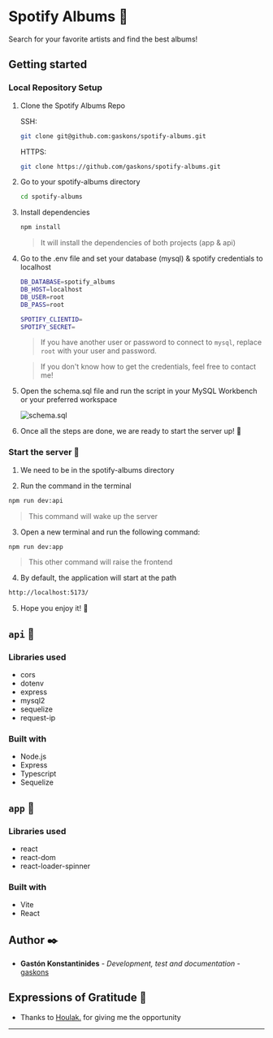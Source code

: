 # Spotify Albums 🎵
Search for your favorite artists and find the best albums!

## Getting started
### Local Repository Setup
1. Clone the Spotify Albums Repo

    SSH:
    ```bash
    git clone git@github.com:gaskons/spotify-albums.git
    ```
    HTTPS:
    ```bash
    git clone https://github.com/gaskons/spotify-albums.git
    ```
    
2. Go to your spotify-albums directory
    
    ```bash
    cd spotify-albums
    ```
    
3. Install dependencies
    
    ```bash
    npm install
    ```

    > It will install the dependencies of both projects (app & api)
    
4. Go to the .env file and set your database (mysql) & spotify credentials to localhost
      
      ```bash
      DB_DATABASE=spotify_albums
      DB_HOST=localhost
      DB_USER=root
      DB_PASS=root

      SPOTIFY_CLIENTID=
      SPOTIFY_SECRET=
      ```
      
      > If you have another user or password to connect to <code>mysql</code>, replace <code>root</code> with your user and password.
      
      > If you don't know how to get the credentials, feel free to contact me!
      
5. Open the schema.sql file and run the script in your MySQL Workbench or your preferred workspace
    
     ![schema.sql](https://i.imgur.com/z1Vxmwi.png)
     
6. Once all the steps are done, we are ready to start the server up! 🥳
   
### Start the server 🚀

1. We need to be in the spotify-albums directory 

2. Run the command in the terminal
  
  ```bash
  npm run dev:api
  ```

  > This command will wake up the server
  
3. Open a new terminal and run the following command:
  
  ```bash
  npm run dev:app
  ```

  > This other command will raise the frontend
  
4. By default, the application will start at the path 

  ```bash
  http://localhost:5173/
  ```
5. Hope you enjoy it! 🤩

## ```api``` 📕

### Libraries used

- cors
- dotenv
- express
- mysql2
- sequelize
- request-ip

### Built with

- Node.js
- Express
- Typescript
- Sequelize

## ```app``` 📕

### Libraries used

- react
- react-dom
- react-loader-spinner

### Built with
- Vite
- React

## Author ✒️

- **Gastón Konstantinides** - _Development, test and documentation_ - [gaskons](https://github.com/gaskons)

## Expressions of Gratitude 🎁

- Thanks to [Houlak.](https://houlak.com/) for giving me the opportunity

---
